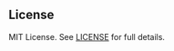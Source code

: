 ## License

MIT License. See [LICENSE](https://github.com/ishuar/terraform-ansible/blob/main/LICENSE) for full details.
